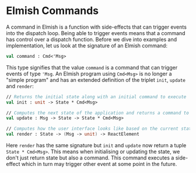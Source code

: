 # Elmish Commands

A command in Elmish is a function with side-effects that can trigger events into the dispatch loop. Being able to trigger events means that a command has control over a dispatch function. Before we dive into examples and implementation, let us look at the signature of an Elmish command:
```fsharp
val command : Cmd<'Msg>
```
This type signifies that the value `command` is a command that can trigger events of type `'Msg`. An Elmish program using `Cmd<Msg>` is no longer a "simple program" and has an extended definition of the triplet `init`, `update` and `render`:
```fsharp
// Returns the initial state along with an initial command to execute
val init : unit -> State * Cmd<Msg>

// Computes the next state of the application and returns a command to be executed next
val update : Msg -> State -> State * Cmd<Msg>

// Computes how the user interface looks like based on the current state
val render : State -> (Msg -> unit) -> ReactElement
```
Here `render` has the same signature but `init` and `update` now return a tuple `State * Cmd<Msg>`. This means when initialising or updating the state, we don't just return state but also a command. This command executes a side-effect which in turn may trigger other event at some point in the future.

